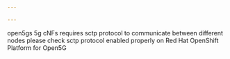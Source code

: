 ```yaml
---

---
```


open5gs 5g cNFs requires sctp protocol to communicate between different nodes please check sctp protocol enabled properly on Red Hat OpenShift Platform for Open5G
